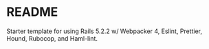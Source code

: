# README

Starter template for using Rails 5.2.2 w/ Webpacker 4, Eslint, Prettier, Hound, Rubocop, and Haml-lint.
